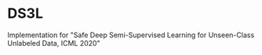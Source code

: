 # DS3L
Implementation for "Safe Deep Semi-Supervised Learning for Unseen-Class Unlabeled Data, ICML 2020"
